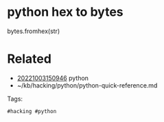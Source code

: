 # python hex to bytes
bytes.fromhex(str)

# Related

- [20221003150946](/zet/20221003150946/README.md) python
- ~/kb/hacking/python/python-quick-reference.md

Tags:

    #hacking #python 
